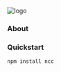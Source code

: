 ![logo](https://raw.githubusercontent.com/indus/ncc/master/footage/logo.png)

### About

### Quickstart
```
npm install ncc
```